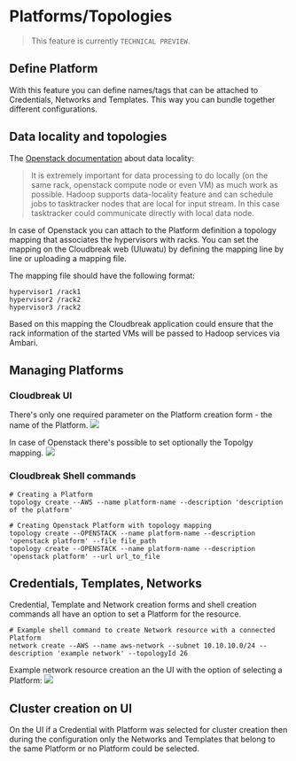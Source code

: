 
# Platforms/Topologies

> This feature is currently `TECHNICAL PREVIEW`.

## Define Platform

With this feature you can define names/tags that can be attached to Credentials, Networks and Templates. This way you can bundle together different configurations.

## Data locality and topologies

The [Openstack documentation](http://docs.openstack.org/developer/sahara/icehouse/userdoc/features.html#data-locality) about data locality:
> It is extremely important for data processing to do locally (on the same rack, openstack compute node or even VM) as much work as possible. Hadoop supports data-locality feature and can schedule jobs to tasktracker nodes that are local for input stream. In this case tasktracker could communicate directly with local data node.

In case of Openstack you can attach to the Platform definition a topology mapping that associates the hypervisors with racks. You can set the mapping on the Cloudbreak web (Uluwatu) by defining the mapping line by line or uploading a mapping file.

The mapping file should have the following format:

    hypervisor1 /rack1
    hypervisor2 /rack2
    hypervisor3 /rack2

Based on this mapping the Cloudbreak application could ensure that the rack information of the started VMs will be passed to Hadoop services via Ambari.

## Managing Platforms

### Cloudbreak UI

There's only one required parameter on the Platform creation form - the name of the Platform.
![](/images/platform-simple.png)

In case of Openstack there's possible to set optionally the Topolgy mapping.
![](/images/platform-form-filled.png)

### Cloudbreak Shell commands

```
# Creating a Platform
topology create --AWS --name platform-name --description 'description of the platform'

# Creating Openstack Platform with topology mapping
topology create --OPENSTACK --name platform-name --description 'openstack platform' --file file_path
topology create --OPENSTACK --name platform-name --description 'openstack platform' --url url_to_file
```

## Credentials, Templates, Networks

Credential, Template and Network creation forms and shell creation commands all have an option to set a Platform for the resource.

```
# Example shell command to create Network resource with a connected Platform
network create --AWS --name aws-network --subnet 10.10.10.0/24 --description 'example network' --topologyId 26
```

Example network resource creation an the UI with the option of selecting a Platform:
![](/images/platform-select.png)

## Cluster creation on UI

On the UI if a Credential with Platform was selected for cluster creation then during the configuration only the Networks and Templates that belong to the same Platform or no Platform could be selected.

